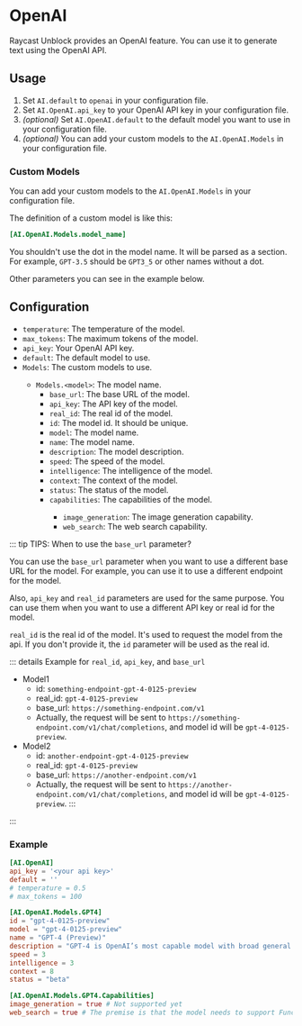 # OpenAI

Raycast Unblock provides an OpenAI feature. You can use it to generate text using the OpenAI API.

## Usage

1. Set `AI.default` to `openai` in your configuration file.
2. Set `AI.OpenAI.api_key` to your OpenAI API key in your configuration file.
3. *(optional)* Set `AI.OpenAI.default` to the default model you want to use in your configuration file.
4. *(optional)* You can add your custom models to the `AI.OpenAI.Models` in your configuration file.

### Custom Models

You can add your custom models to the `AI.OpenAI.Models` in your configuration file.

The definition of a custom model is like this:

```toml
[AI.OpenAI.Models.model_name]
```

You shouldn't use the dot in the model name. It will be parsed as a section. For example, `GPT-3.5` should be `GPT3_5` or other names without a dot.

Other parameters you can see in the example below.

## Configuration

- `temperature`: The temperature of the model. <Badge type="info" text="Optional" />
- `max_tokens`: The maximum tokens of the model. <Badge type="info" text="Optional" />
- `api_key`: Your OpenAI API key.
- `default`: The default model to use. <Badge type="info" text="Optional" />
- `Models`: The custom models to use. <Badge type="info" text="Optional" />
  - `Models.<model>`: The model name.
    - `base_url`: The base URL of the model. <Badge type="info" text="Optional" /> <Badge type="warning" text="^v0.5.0-beta.2" />
    - `api_key`: The API key of the model. <Badge type="info" text="Optional" /> <Badge type="warning" text="^v0.5.0-beta.2" />
    - `real_id`: The real id of the model. <Badge type="info" text="Optional" /> <Badge type="warning" text="^v0.5.0-beta.2" />
    - `id`: The model id. It should be unique.
    - `model`: The model name.
    - `name`: The model name.
    - `description`: The model description.
    - `speed`: The speed of the model.
    - `intelligence`: The intelligence of the model.
    - `context`: The context of the model.
    - `status`: The status of the model. <Badge type="info" text="Optional" />
    - `capabilities`: The capabilities of the model. <Badge type="info" text="Optional" />
      - `image_generation`: The image generation capability. <Badge type="info" text="Optional" />
      - `web_search`: The web search capability. <Badge type="info" text="Optional" />

::: tip TIPS: When to use the `base_url` parameter?

You can use the `base_url` parameter when you want to use a different base URL for the model. For example, you can use it to use a different endpoint for the model.

Also, `api_key` and `real_id` parameters are used for the same purpose. You can use them when you want to use a different API key or real id for the model.

`real_id` is the real id of the model. It's used to request the model from the api. If you don't provide it, the `id` parameter will be used as the real id.

::: details Example for `real_id`, `api_key`, and `base_url`

- Model1
  - id: `something-endpoint-gpt-4-0125-preview`
  - real_id: `gpt-4-0125-preview`
  - base_url: `https://something-endpoint.com/v1`
  - Actually, the request will be sent to `https://something-endpoint.com/v1/chat/completions`, and model id will be `gpt-4-0125-preview`.
- Model2
  - id: `another-endpoint-gpt-4-0125-preview`
  - real_id: `gpt-4-0125-preview`
  - base_url: `https://another-endpoint.com/v1`
  - Actually, the request will be sent to `https://another-endpoint.com/v1/chat/completions`, and model id will be `gpt-4-0125-preview`.
:::

:::

### Example

```toml
[AI.OpenAI]
api_key = '<your api key>'
default = ''
# temperature = 0.5
# max_tokens = 100

[AI.OpenAI.Models.GPT4]
id = "gpt-4-0125-preview"
model = "gpt-4-0125-preview"
name = "GPT-4 (Preview)"
description = "GPT-4 is OpenAI’s most capable model with broad general knowledge, allowing it to follow complex instructions and solve difficult problems.\n"
speed = 3
intelligence = 3
context = 8
status = "beta"

[AI.OpenAI.Models.GPT4.Capabilities]
image_generation = true # Not supported yet
web_search = true # The premise is that the model needs to support Function Call.
```
